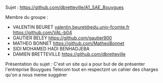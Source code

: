 Sujet : https://github.com/dbretteville/A1_SAE_Bouygues

Membre du groupe :
- VALENTIN BEURET valentin.beuret@edu.univ-fcomte.fr https://github.com/VAL-b04
- GAUTIER BELEY https://github.com/gautier900
- MATHEO BONNET https://github.com/MatheoBonnet
- SIDI MOHAMED HADI BENHADJEBA 
- DAMIEN BRETTEVILLE https://github.com/dbretteville

Présentation du sujet : C'est un site qui a pour but de de présenter l'entreprise Bouygues Telecom tout en respectznt un cahier des charges qu'on a nous meme suggérer 

